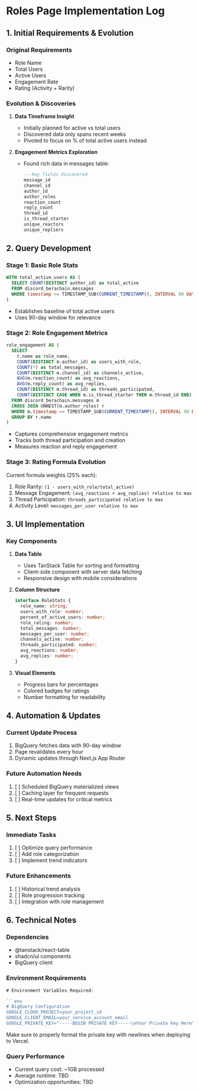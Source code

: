 # **Roles Page Implementation Log**

## **1. Initial Requirements & Evolution**

### Original Requirements
- Role Name
- Total Users
- Active Users
- Engagement Rate
- Rating (Activity + Rarity)

### Evolution & Discoveries
1. **Data Timeframe Insight**
   - Initially planned for active vs total users
   - Discovered data only spans recent weeks
   - Pivoted to focus on % of total active users instead

2. **Engagement Metrics Exploration**
   - Found rich data in messages table:
     ```sql
     -- Key fields discovered
     message_id
     channel_id
     author_id
     author_roles
     reaction_count
     reply_count
     thread_id
     is_thread_starter
     unique_reactors
     unique_repliers
     ```

## **2. Query Development**

### Stage 1: Basic Role Stats
```sql
WITH total_active_users AS (
  SELECT COUNT(DISTINCT author_id) as total_active 
  FROM discord_berachain.messages 
  WHERE timestamp >= TIMESTAMP_SUB(CURRENT_TIMESTAMP(), INTERVAL 90 DAY)
)
```
- Establishes baseline of total active users
- Uses 90-day window for relevance

### Stage 2: Role Engagement Metrics
```sql
role_engagement AS (
  SELECT 
    r.name as role_name,
    COUNT(DISTINCT m.author_id) as users_with_role,
    COUNT(*) as total_messages,
    COUNT(DISTINCT m.channel_id) as channels_active,
    AVG(m.reaction_count) as avg_reactions,
    AVG(m.reply_count) as avg_replies,
    COUNT(DISTINCT m.thread_id) as threads_participated,
    COUNT(DISTINCT CASE WHEN m.is_thread_starter THEN m.thread_id END) as threads_started
  FROM discord_berachain.messages m
  CROSS JOIN UNNEST(m.author_roles) r
  WHERE m.timestamp >= TIMESTAMP_SUB(CURRENT_TIMESTAMP(), INTERVAL 90 DAY)
  GROUP BY r.name
)
```
- Captures comprehensive engagement metrics
- Tracks both thread participation and creation
- Measures reaction and reply engagement

### Stage 3: Rating Formula Evolution
Current formula weights (25% each):
1. Role Rarity: `(1 - users_with_role/total_active)`
2. Message Engagement: `(avg_reactions + avg_replies) relative to max`
3. Thread Participation: `threads_participated relative to max`
4. Activity Level: `messages_per_user relative to max`

## **3. UI Implementation**

### Key Components
1. **Data Table**
   - Uses TanStack Table for sorting and formatting
   - Client-side component with server data fetching
   - Responsive design with mobile considerations

2. **Column Structure**
   ```typescript
   interface RoleStats {
     role_name: string;
     users_with_role: number;
     percent_of_active_users: number;
     role_rating: number;
     total_messages: number;
     messages_per_user: number;
     channels_active: number;
     threads_participated: number;
     avg_reactions: number;
     avg_replies: number;
   }
   ```

3. **Visual Elements**
   - Progress bars for percentages
   - Colored badges for ratings
   - Number formatting for readability

## **4. Automation & Updates**

### Current Update Process
1. BigQuery fetches data with 90-day window
2. Page revalidates every hour
3. Dynamic updates through Next.js App Router

### Future Automation Needs
1. [ ] Scheduled BigQuery materialized views
2. [ ] Caching layer for frequent requests
3. [ ] Real-time updates for critical metrics

## **5. Next Steps**

### Immediate Tasks
1. [ ] Optimize query performance
2. [ ] Add role categorization
3. [ ] Implement trend indicators

### Future Enhancements
1. [ ] Historical trend analysis
2. [ ] Role progression tracking
3. [ ] Integration with role management

## **6. Technical Notes**

### Dependencies
- @tanstack/react-table
- shadcn/ui components
- BigQuery client

### Environment Requirements
```typescript
# Environment Variables Required:

```env
# BigQuery Configuration
GOOGLE_CLOUD_PROJECT=your_project_id
GOOGLE_CLIENT_EMAIL=your_service_account_email
GOOGLE_PRIVATE_KEY="-----BEGIN PRIVATE KEY-----\nYour Private Key Here\n-----END PRIVATE KEY-----"
```

Make sure to properly format the private key with newlines when deploying to Vercel.

### Query Performance
- Current query cost: ~1GB processed
- Average runtime: TBD
- Optimization opportunities: TBD

